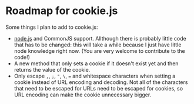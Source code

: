 # Roadmap for cookie.js

Some things I plan to add to cookie.js:

- [node.js](http://nodejs.org/) and CommonJS support. Allthough there is probably little code that has to be changed: this will take a while because I just have little node knowledge right now. (You are very welcome to contribute to the code!)
- A new method that only sets a cookie if it doesn't exist yet and then returns the value of the cookie.
- Only escape `,`, `;`, `"`, `\`, `=` and whitespace characters when setting a cookie instead of URL encoding and decoding. Not all of the characters that need to be escaped for URLs need to be escaped for cookies, so URL encoding can make the cookie unnecessary bigger.